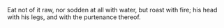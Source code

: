 Eat not of it raw, nor sodden at all with water, but roast with fire; his head with his legs, and with the purtenance thereof.
